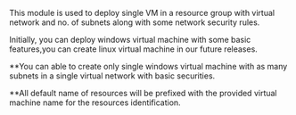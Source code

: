 This module is used to deploy single VM in a resource group with virtual network and no. of subnets along with some network security rules.


Initially, you can deploy windows virtual machine with some basic features,you can create linux virtual machine in our future releases.


**You can able to create only single windows virtual machine with as many subnets in a single virtual network with basic securities.


**All default name of resources will be prefixed with the provided virtual machine name for the resources identification.